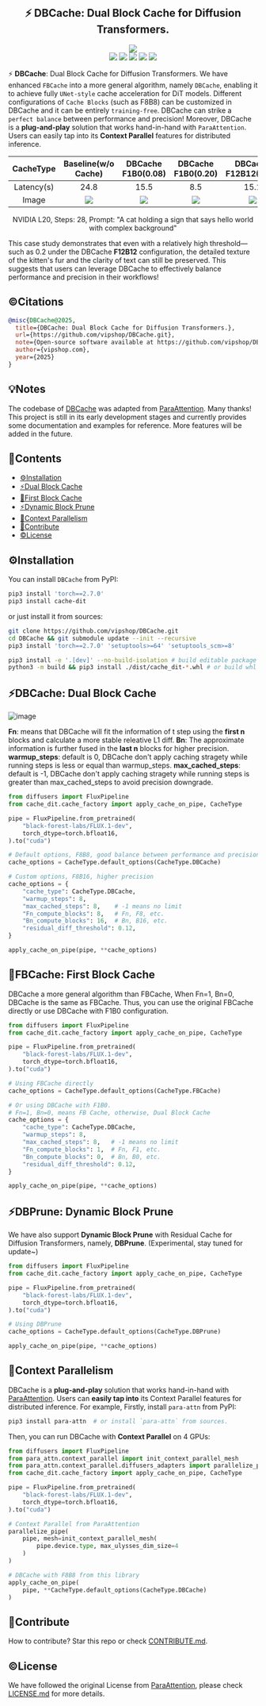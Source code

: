<div align="center">
  <p align="center">
    <h2>⚡️ DBCache: Dual Block Cache for Diffusion Transformers.</h2>
  </p>
   <img src=./assets/dbcache.png >
  <div align='center'>
        <img src=https://img.shields.io/badge/Language-Python-brightgreen.svg >
        <img src=https://img.shields.io/badge/PRs-welcome-9cf.svg >
        <img src=https://img.shields.io/badge/pypi-pass-brightgreen.svg >
        <img src=https://img.shields.io/badge/python-3.10|3.11|3.12-skyblue.svg >
        <img src=https://img.shields.io/badge/Release-v0.1.0-brightgreen.svg >
 </div>
</div>

⚡️ **DBCache**: Dual Block Cache for Diffusion Transformers. We have enhanced `FBCache` into a more general algorithm, namely `DBCache`, enabling it to achieve fully `UNet-style` cache acceleration for DiT models. Different configurations of `Cache Blocks` (such as F8B8) can be customized in DBCache and it can be entirely `training-free`. DBCache can strike a `perfect balance` between performance and precision! Moreover, DBCache is a **plug-and-play** solution that works hand-in-hand with `ParaAttention`. Users can easily tap into its **Context Parallel** features for distributed inference.

|CacheType|Baseline(w/o Cache)|DBCache F1B0(0.08)|DBCache F1B0(0.20)|DBCache F12B12(0.20)|DBCache F16B16(0.20)|DBCache F16B16(0.08)|
|:---:|:---:|:---:|:---:|:---:|:---:|:---:|
|Latency(s)|24.8|15.5|8.5|15.1|17.7|20.5|
|Image|![](./assets/NONE_R0.08_S0.png)|![](./assets/DBCACHE_F1B0S1_R0.08_S11.png)|![](./assets/DBCACHE_F1B0S1_R0.2_S19.png)|![](./assets/DBCACHE_F12B12S4_R0.2_S16.png)|![](./assets/DBCACHE_F16B16S4_R0.2_S13.png)|![](./assets/DBCACHE_F12B16S4_R0.08_S6.png)

<div align="center">
  <p align="center">
    NVIDIA L20, Steps: 28, Prompt: "A cat holding a sign that says hello world with complex background"
  </p>
</div>

This case study demonstrates that even with a relatively high threshold—such as 0.2 under the DBCache **F12B12** configuration, the detailed texture of the kitten's fur and the clarity of text can still be preserved. This suggests that users can leverage DBCache to effectively balance performance and precision in their workflows!

## ©️Citations

```BibTeX
@misc{DBCache@2025,
  title={DBCache: Dual Block Cache for Diffusion Transformers.},
  url={https://github.com/vipshop/DBCache.git},
  note={Open-source software available at https://github.com/vipshop/DBCache.git},
  author={vipshop.com},
  year={2025}
}
```

## 💡Notes

The codebase of [DBCache](./src/cache_dit/) was adapted from [ParaAttention](https://github.com/chengzeyi/ParaAttention/tree/main/src/para_attn/first_block_cache). Many thanks! This project is still in its early development stages and currently provides some documentation and examples for reference. More features will be added in the future.

## 📖Contents 

<div id="contents"></div>  

- [⚙️Installation](#️installation)  
- [⚡️Dual Block Cache](#dbcache)
- [🎉First Block Cache](#fbcache)
- [⚡️Dynamic Block Prune](#dbprune)
- [🎉Context Parallelism](#context-parallelism)  
- [👋Contribute](#contribute)
- [©️License](#license)


## ⚙️Installation  

<div id="installation"></div>

You can install `DBCache` from PyPI:

```bash
pip3 install 'torch==2.7.0'
pip3 install cache-dit
```

or just install it from sources:

```bash
git clone https://github.com/vipshop/DBCache.git
cd DBCache && git submodule update --init --recursive
pip3 install 'torch==2.7.0' 'setuptools>=64' 'setuptools_scm>=8'

pip3 install -e '.[dev]' --no-build-isolation # build editable package
python3 -m build && pip3 install ./dist/cache_dit-*.whl # or build whl first and then install it.
```

## ⚡️DBCache: Dual Block Cache  

<div id="dbcache"></div>

![image](https://github.com/user-attachments/assets/a508d4a2-b3ac-43c4-bd3f-36e52f657e14)

**Fn**: means that DBCache will fit the information of t step using the **first n** blocks and calculate a more stable releative L1 diff. **Bn**: The approximate information is further fused in the **last n** blocks for higher precision. **warmup_steps**: default is 0, DBCache don't apply caching stragety while running steps is less or equal than warmup_steps. **max_cached_steps**: default is -1, DBCache don't apply caching stragety while running steps is greater than max_cached_steps to avoid precision downgrade.


```python
from diffusers import FluxPipeline
from cache_dit.cache_factory import apply_cache_on_pipe, CacheType

pipe = FluxPipeline.from_pretrained(
    "black-forest-labs/FLUX.1-dev",
    torch_dtype=torch.bfloat16,
).to("cuda")

# Default options, F8B8, good balance between performance and precision
cache_options = CacheType.default_options(CacheType.DBCache)

# Custom options, F8B16, higher precision
cache_options = {
    "cache_type": CacheType.DBCache,
    "warmup_steps": 8,
    "max_cached_steps": 8,    # -1 means no limit
    "Fn_compute_blocks": 8,   # Fn, F8, etc.
    "Bn_compute_blocks": 16,  # Bn, B16, etc.
    "residual_diff_threshold": 0.12,
}

apply_cache_on_pipe(pipe, **cache_options)
```

## 🎉FBCache: First Block Cache  

<div id="fbcache"></div>

DBCache a more general algorithm than FBCache, When Fn=1, Bn=0, DBCache is the same as FBCache. Thus, you can use the original FBCache directly or use DBCache with F1B0 configuration.

```python
from diffusers import FluxPipeline
from cache_dit.cache_factory import apply_cache_on_pipe, CacheType

pipe = FluxPipeline.from_pretrained(
    "black-forest-labs/FLUX.1-dev",
    torch_dtype=torch.bfloat16,
).to("cuda")

# Using FBCache directly
cache_options = CacheType.default_options(CacheType.FBCache)

# Or using DBCache with F1B0. 
# Fn=1, Bn=0, means FB Cache, otherwise, Dual Block Cache
cache_options = {
    "cache_type": CacheType.DBCache,
    "warmup_steps": 8,
    "max_cached_steps": 8,   # -1 means no limit
    "Fn_compute_blocks": 1,  # Fn, F1, etc.
    "Bn_compute_blocks": 0,  # Bn, B0, etc.
    "residual_diff_threshold": 0.12,
}

apply_cache_on_pipe(pipe, **cache_options)
```

## ⚡️DBPrune: Dynamic Block Prune

<div id="dbprune"></div>  


We have also support **Dynamic Block Prune** with Residual Cache for Diffusion Transformers, namely, **DBPrune**. (Experimental, stay tuned for update~)

```python
from diffusers import FluxPipeline
from cache_dit.cache_factory import apply_cache_on_pipe, CacheType

pipe = FluxPipeline.from_pretrained(
    "black-forest-labs/FLUX.1-dev",
    torch_dtype=torch.bfloat16,
).to("cuda")

# Using DBPrune
cache_options = CacheType.default_options(CacheType.DBPrune)

apply_cache_on_pipe(pipe, **cache_options)
```


## 🎉Context Parallelism

<div id="context-parallelism"></div>  

DBCache is a **plug-and-play** solution that works hand-in-hand with [ParaAttention](https://github.com/chengzeyi/ParaAttention). Users can **easily tap into** its Context Parallel features for distributed inference. For example, Firstly, install `para-attn` from PyPI:

```bash
pip3 install para-attn  # or install `para-attn` from sources.
```

Then, you can run DBCache with **Context Parallel** on 4 GPUs:

```python
from diffusers import FluxPipeline
from para_attn.context_parallel import init_context_parallel_mesh
from para_attn.context_parallel.diffusers_adapters import parallelize_pipe
from cache_dit.cache_factory import apply_cache_on_pipe, CacheType

pipe = FluxPipeline.from_pretrained(
    "black-forest-labs/FLUX.1-dev",
    torch_dtype=torch.bfloat16,
).to("cuda")

# Context Parallel from ParaAttention
parallelize_pipe(
    pipe, mesh=init_context_parallel_mesh(
        pipe.device.type, max_ulysses_dim_size=4
    )
)

# DBCache with F8B8 from this library
apply_cache_on_pipe(
    pipe, **CacheType.default_options(CacheType.DBCache)
)
```

## 👋Contribute 
<div id="contribute"></div>

How to contribute? Star this repo or check [CONTRIBUTE.md](./CONTRIBUTE.md).


## ©️License   

<div id="license"></div>


We have followed the original License from [ParaAttention](https://github.com/chengzeyi/ParaAttention), please check [LICENSE.md](./LICENSE.md) for more details.
